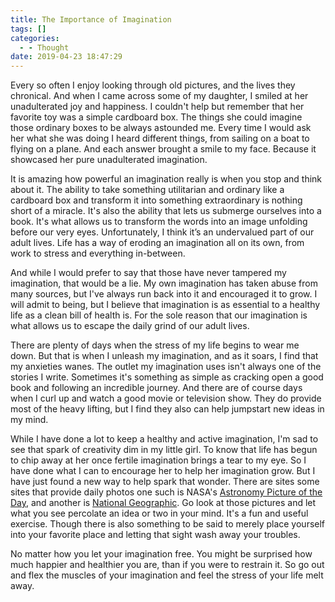 ```yaml
---
title: The Importance of Imagination
tags: []
categories:
  - - Thought
date: 2019-04-23 18:47:29
---
```


Every so often I enjoy looking through old pictures, and the lives they chronical. And when I came across some of my daughter, I smiled at her unadulterated joy and happiness. I couldn't help but remember that her favorite toy was a simple cardboard box. The things she could imagine those ordinary boxes to be always astounded me. Every time I would ask her what she was doing I heard different things, from sailing on a boat to flying on a plane. And each answer brought a smile to my face.  Because it showcased her pure unadulterated imagination. <!-- more -->

It is amazing how powerful an imagination really is when you stop and think about it. The ability to take something utilitarian and ordinary like a cardboard box and transform it into something extraordinary is nothing short of a miracle. It's also the ability that lets us submerge ourselves into a book.  It's what allows us to transform the words into an image unfolding before our very eyes. Unfortunately, I think it’s an undervalued part of our adult lives. Life has a way of eroding an imagination all on its own, from work to stress and everything in-between. 

And while I would prefer to say that those have never tampered my imagination, that would be a lie. My own imagination has taken abuse from many sources, but I've always run back into it and encouraged it to grow. I will admit to being, but I believe that imagination is as essential to a healthy life as a clean bill of health is. For the sole reason that our imagination is what allows us to escape the daily grind of our adult lives.

There are plenty of days when the stress of my life begins to wear me down. But that is when I unleash my imagination, and as it soars, I find that my anxieties wanes. The outlet my imagination uses isn't always one of the stories I write. Sometimes it's something as simple as cracking open a good book and following an incredible journey. And there are of course days when I curl up and watch a good movie or television show.  They do provide most of the heavy lifting, but I find they also can help jumpstart new ideas in my mind. 

While I have done a lot to keep a healthy and active imagination, I'm sad to see that spark of creativity dim in my little girl. To know that life has begun to chip away at her once fertile imagination brings a tear to my eye. So I have done what I can to encourage her to help her imagination grow. But I have just found a new way to help spark that wonder. There are sites some sites that provide daily photos one such is NASA's [Astronomy Picture of the Day](https://apod.nasa.gov/apod/astropix.html), and another is [National Geographic](https://www.nationalgeographic.com/photography/photo-of-the-day/). Go look at those pictures and let what you see percolate an idea or two in your mind. It's a fun and useful exercise. Though there is also something to be said to merely place yourself into your favorite place and letting that sight wash away your troubles.

No matter how you let your imagination free.  You might be surprised how much happier and healthier you are, than if you were to restrain it. So go out and flex the muscles of your imagination and feel the stress of your life melt away.